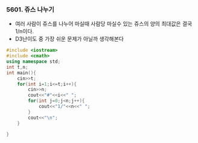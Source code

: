 ### 5601. 쥬스 나누기

- 여러 사람이 쥬스를 나누어 마실때 사람당 마실수 있는 쥬스의 양의 최대값은 결국 1/n이다.
- D3난이도 중 가장 쉬운 문제가 아닐까 생각해본다

```c++
#include <iostream>
#include <cmath>
using namespace std;
int t,n;
int main(){
    cin>>t;
    for(int i=1;i<=t;i++){
        cin>>n;
        cout<<"#"<<i<<" ";
        for(int j=0;j<n;j++){
            cout<<"1/"<<n<<" ";
        }
        cout<<"\n";
    }
     
}
```

